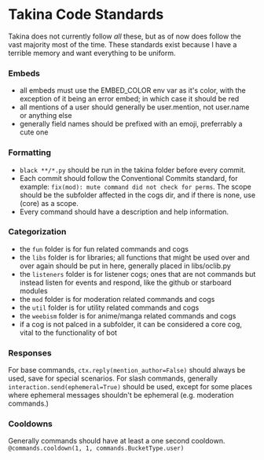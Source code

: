 # Takina Code Standards
Takina does not currently follow *all* these, but as of now does follow the vast majority most of the time. These standards exist because I have a terrible memory and want everything to be uniform.

### Embeds
- all embeds must use the EMBED_COLOR env var as it's color, with the exception of it being an error embed; in which case it should be red
- all mentions of a user should generally be user.mention, not user.name or anything else
- generally field names should be prefixed with an emoji, preferrably a cute one

### Formatting
- `black **/*.py` should be run in the takina folder before every commit.
- Each commit should follow the Conventional Commits standard, for example: `fix(mod): mute command did not check for perms`. The scope should be the subfolder affected in the cogs dir, and if there is none, use (core) as a scope.
- Every command should have a description and help information.

### Categorization
- the `fun` folder is for fun related commands and cogs
- the `libs` folder is for libraries; all functions that might be used over and over again should be put in here, generally placed in libs/oclib.py
- the `listeners` folder is for listener cogs; ones that are not commands but instead listen for events and respond, like the github or starboard modules
- the `mod` folder is for moderation related commands and cogs
- the `util` folder is for utility related commands and cogs
- the `weebism` folder is for anime/manga related commands and cogs
- if a cog is not palced in a subfolder, it can be considered a core cog, vital to the functionality of bot

### Responses
For base commands, `ctx.reply(mention_author=False)` should always be used, save for special scenarios.
For slash commands, generally `interaction.send(ephemeral=True)` should be used, except for some places where ephemeral messages shouldn't be ephemeral (e.g. moderation commands.)

### Cooldowns
Generally commands should have at least a one second cooldown.
`@commands.cooldown(1, 1, commands.BucketType.user)`